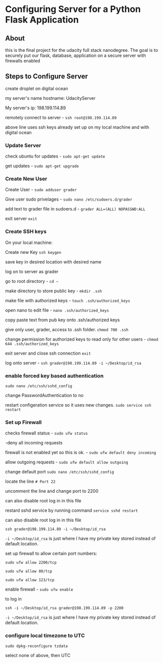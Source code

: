 # Configuring Server for a Python Flask Application

## About

this is the final project for the udacity full stack nanodegree. The goal
is to securely put our flask, database, application on a secure server with firewalls enabled

## Steps to Configure Server

create droplet on digital ocean

my server's name hostname: UdacityServer

My server's ip: 198.199.114.89

remotely connect to server - `ssh root@198.199.114.89`

above line uses ssh keys already set up on my local machine and with digital ocean

### Update Server
 check ubuntu for updates - `sudo apt-get update`

 get updates - `sudo apt-get upgrade`

### Create New User

Create User -  `sudo adduser grader`

Give user sudo privelages - `sudo nano /etc/sudoers.d/grader`

 add text to grader file in sudoers.d -  `grader ALL=(ALL) NOPASSWD:ALL`

 exit server `exit`

### Create SSH keys

On your local machine:

Create new Key `ssh keygen`  

save key in desired location with desired name


 log on to server as grader  

 go to root directory - `cd ~`

 make directory to store public key - `mkdir .ssh`

make file with authorized keys - `touch .ssh/authorized_keys`

open nano to edit file -  `nano .ssh/authorized_keys`

 copy paste text from pub key onto .ssh/authorized keys

give only user, grader, access to .ssh folder. `chmod 700 .ssh`

change permission for authorized keys to read only for other users - `chmod 644 .ssh/authorized_keys`

 exit server and close ssh connection `exit`

log onto server -  `ssh grader@198.199.114.89 -i ~/Desktop/id_rsa`

### enable  forced key based authentication

`sudo nano /etc/ssh/sshd_config`

 change PasswordAuthentication to no

 restart configeration service so it uses new changes. `sudo service ssh restart`


### Set up Firewall


checks firewall status - `sudo ufw status`

-deny all incoming requests

firewall is not enabled yet so this is ok. - `sudo ufw default deny incoming`

 allow outgoing requests - `sudo ufw default allow outgoing`

 change default port `sudo nano /etc/ssh/sshd_config`

locate the line `# Port 22`

uncomment the line and change port to 2200

can also disable root log in in this file

restard sshd service by running command `service sshd restart`

can also disable root log in in this file


`ssh grader@198.199.114.89 -i ~/Desktop/id_rsa`

`-i ~/Desktop/id_rsa` is just where I have my private key stored instead of default location.


set up firewall to allow certain port numbers:

`sudo ufw allow 2200/tcp`

 `sudo ufw allow 80/tcp`

 `sudo ufw allow 123/tcp`

enable firewall - `sudo ufw enable`


 to log in

 `ssh -i ~/Desktop/id_rsa grader@198.199.114.89 -p 2200`

`-i ~/Desktop/id_rsa` is just where I have my private key stored instead of default location.


### configure local timezone to UTC

 `sudo dpkg-reconfigure tzdata`

 select none of above, then UTC

